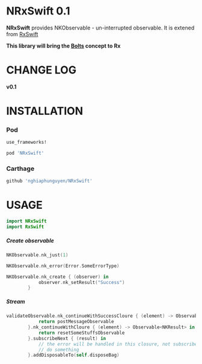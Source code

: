 # NRxSwift 0.1
**NRxSwift** provides NKObservable - un-interrupted observable. It is extened from [RxSwift](https://github.com/ReactiveX/RxSwift)

**This library will bring the [Bolts](https://github.com/BoltsFramework/Bolts-ObjC) concept to Rx**

# CHANGE LOG

**v0.1**

# INSTALLATION

### Pod
```bash
use_frameworks!

pod 'NRxSwift'
```

### Carthage
```bash
github 'nghiaphunguyen/NRxSwift'
```

# USAGE

```swift
import NRxSwift
import RxSwift
```

##### Create observable
```swift
NKObservable.nk_just(1)

NKObservable.nk_error(Error.SomeErrorType)

NKObservable.nk_create { (observer) in
            observer.nk_setResult("Success")
        }
```

##### Stream
```swift
validateObservable.nk_continueWithSuccessCloure { (element) -> Observable<NKResult> in
            return postMessageObservable
        }.nk_continueWithCloure { (element) -> Observable<NKResult> in
            return resetSomeStuffsObservable
        }.subscribeNext { (result) in 
        	// the error will be handled in this closure, not subscribeError anymore
            // do something
        }.addDisposableTo(self.disposeBag)
```